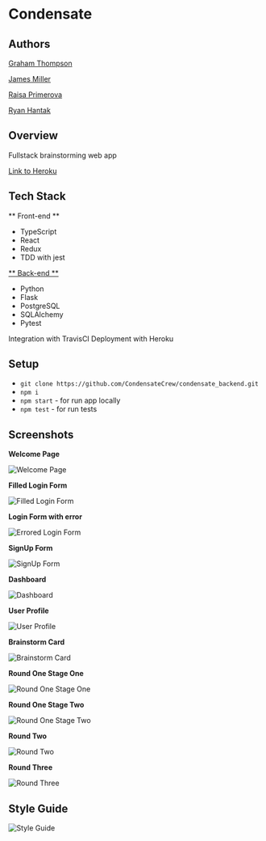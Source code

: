 # Condensate

## Authors

[Graham Thompson](https://github.com/grwthomps)

[James Miller](https://github.com/JamesRexMiller4)

[Raisa Primerova](https://github.com/RayRedGoose)

[Ryan Hantak](https://github.com/rhantak)

## Overview

Fullstack brainstorming web app

[Link to Heroku](https://condensate-app.herokuapp.com/)

## Tech Stack

** Front-end **

- TypeScript
- React
- Redux
- TDD with jest

[** Back-end **](https://github.com/CondensateCrew/condensate_backend)

- Python
- Flask
- PostgreSQL
- SQLAlchemy
- Pytest

Integration with TravisCI
Deployment with Heroku

## Setup

- `git clone https://github.com/CondensateCrew/condensate_backend.git`
- `npm i`
- `npm start` - for run app locally
- `npm test` - for run tests

## Screenshots

**Welcome Page**

![Welcome Page](./screenshots/welcome-page.png)

**Filled Login Form**

![Filled Login Form](./screenshots/login-form-filled.png)

**Login Form with error**

![Errored Login Form](./screenshots/login-form-error.png)

**SignUp Form**

![SignUp Form](./screenshots/signup-form-filled.png)

**Dashboard**

![Dashboard](./screenshots/dashboard.png)

**User Profile**

![User Profile](./screenshots/user-profile.png)

**Brainstorm Card**

![Brainstorm Card](./screenshots/brainstorm-card.png)

**Round One Stage One**

![Round One Stage One](./screenshots/round-1-1.png)

**Round One Stage Two**

![Round One Stage Two](./screenshots/round-1-2.png)

**Round Two**

![Round Two](./screenshots/round-2.png)

**Round Three**

![Round Three](./screenshots/round-3.png)

## Style Guide

![Style Guide ](./screenshots/style-guide.png)
